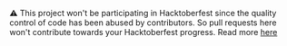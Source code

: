 ⚠️ This project won't be participating in Hacktoberfest since the quality control of code has been abused by contributors. So pull requests here won't contribute towards your Hacktoberfest progress. Read more [here](https://hacktoberfest.digitalocean.com/resources/qualitystandards)

